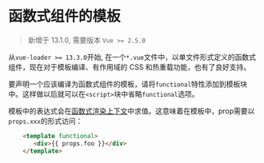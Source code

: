 # 函数式组件的模板

> 新增于 13.1.0, 需要版本 `Vue >= 2.5.0`

从`vue-loader >= 13.3.0`开始, 在一个`*.vue`文件中，以单文件形式定义的函数式组件，现在对于模板编译、有作用域的 CSS 和热重载功能，也有了良好支持。

要声明一个应该编译为函数式组件的模板，请将`functional`特性添加到模板块中。这样做以后就可以在`<script>`块中省略`functional`选项。

模板中的表达式会在[函数式渲染上下文](https://cn.vuejs.org/v2/guide/render-function.html#函数式组件)中求值。这意味着在模板中，prop需要以`props.xxx`的形式访问：
```html
    <template functional>
       <div>{{ props.foo }}</div>
    </template>
```
